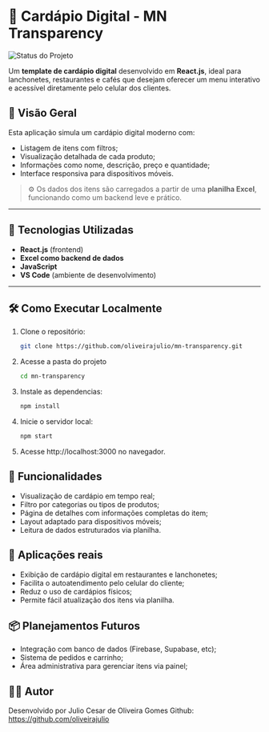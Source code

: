 # 📱 Cardápio Digital - MN Transparency

![Status do Projeto](https://img.shields.io/badge/status-em%20desenvolvimento-yellow)

Um **template de cardápio digital** desenvolvido em **React.js**, ideal para lanchonetes, restaurantes e cafés que desejam oferecer um menu interativo e acessível diretamente pelo celular dos clientes.

## 🧾 Visão Geral

Esta aplicação simula um cardápio digital moderno com:

- Listagem de itens com filtros;
- Visualização detalhada de cada produto;
- Informações como nome, descrição, preço e quantidade;
- Interface responsiva para dispositivos móveis.

> ⚙️ Os dados dos itens são carregados a partir de uma **planilha Excel**, funcionando como um backend leve e prático.

---

## 🚀 Tecnologias Utilizadas

- **React.js** (frontend)
- **Excel como backend de dados**
- **JavaScript**
- **VS Code** (ambiente de desenvolvimento)

---

## 🛠️ Como Executar Localmente

1. Clone o repositório:
   ```bash
   git clone https://github.com/oliveirajulio/mn-transparency.git

2. Acesse a pasta do projeto
   ```bash
   cd mn-transparency

3. Instale as dependencias:
   ```bash
   npm install

4. Inicie o servidor local: 
   ```bash
   npm start 

5. Acesse http://localhost:3000 no navegador.


## 🧩 Funcionalidades

- Visualização de cardápio em tempo real;
- Filtro por categorias ou tipos de produtos;
- Página de detalhes com informações completas do item;
- Layout adaptado para dispositivos móveis;
- Leitura de dados estruturados via planilha.

## 🎯 Aplicações reais

- Exibição de cardápio digital em restaurantes e lanchonetes;
- Facilita o autoatendimento pelo celular do cliente;
- Reduz o uso de cardápios físicos;
- Permite fácil atualização dos itens via planilha.

## 📦 Planejamentos Futuros

- Integração com banco de dados (Firebase, Supabase, etc);
- Sistema de pedidos e carrinho;
- Área administrativa para gerenciar itens via painel;

## 👨‍💻 Autor

Desenvolvido por Julio Cesar de Oliveira Gomes
   Github: https://github.com/oliveirajulio




